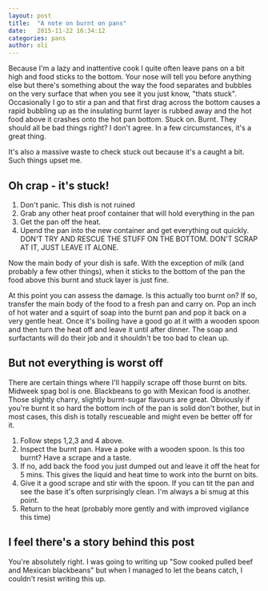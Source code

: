 ```yaml
---
layout: post
title:  "A note on burnt on pans"
date:   2015-11-22 16:34:12
categories: pans
author: oli
---
```


Because I'm a lazy and inattentive cook I quite often leave pans on a bit high and food sticks to the bottom.  Your nose will tell you before anything else but there's something about the way the food separates and bubbles on the very surface that when you see it you just know, "thats stuck".  Occasionally I go to stir a pan and that first drag across the bottom causes a rapid bubbling up as the insulating burnt layer is rubbed away and the hot food above it crashes onto the hot pan bottom.  Stuck on. Burnt.  They should all be bad things right?  I don't agree.  In a few circumstances, it's a great thing.

It's also a massive waste to check stuck out because it's a caught a bit.  Such things upset me.

## Oh crap - it's stuck!

1. Don't panic.  This dish is not ruined
2. Grab any other heat proof container that will hold everything in the pan
3. Get the pan off the heat.
4. Upend the pan into the new container and get everything out quickly.  DON'T TRY AND RESCUE THE STUFF ON THE BOTTOM. DON'T SCRAP AT IT, JUST LEAVE IT ALONE.

Now the main body of your dish is safe.  With the exception of milk (and probably a few other things), when it sticks to the bottom of the pan the food above this burnt and stuck layer is just fine. 

At this point you can assess the damage.  Is this actually too burnt on? If so, transfer the main body of the food to a fresh pan and carry on.  Pop an inch of hot water and a squirt of soap into the burnt pan and pop it back on a very gentle heat.  Once it's boiling have a good go at it with a wooden spoon and then turn the heat off and leave it until after dinner.  The soap and surfactants will do their job and it shouldn't be too bad to clean up.

## But not everything is worst off

There are certain things where I'll happily scrape off those burnt on bits.  Midweek spag bol is one.  Blackbeans to go with Mexican food is another.  Those slightly charry, slightly burnt-sugar flavours are great.  Obviously if you're burnt it so hard the bottom inch of the pan is solid don't bother, but in most cases, this dish is totally rescueable and might even be better off for it.

1. Follow steps 1,2,3 and 4 above.  
2. Inspect the burnt pan.  Have a poke with a wooden spoon.  Is this too burnt?  Have a scrape and a taste.
3. If no, add back the food you just dumped out and leave it off the heat for 5 mins.  This gives the liquid and heat time to work into the burnt on bits.
4. Give it a good scrape and stir with the spoon.  If you can tit the pan and see the base it's often surprisingly clean.  I'm always a bi smug at this point.
5. Return to the heat (probably more gently and with improved vigilance this time)


## I feel there's a story behind this post

You're absolutely right.  I was going to writing up "Sow cooked pulled beef and Mexican blackbeans" but when I managed to let the beans catch, I couldn't resist writing this up.  

